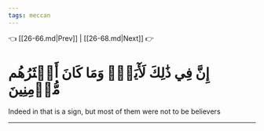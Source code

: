```yaml
---
tags: meccan
---
```


👈 [[26-66.md|Prev]] | [[26-68.md|Next]] 👉

# إِنَّ فِي ذَٰلِكَ لَأٓيَةٗۖ وَمَا كَانَ أَكۡثَرُهُم مُّؤۡمِنِينَ

Indeed in that is a sign, but most of them were not to be believers

---

